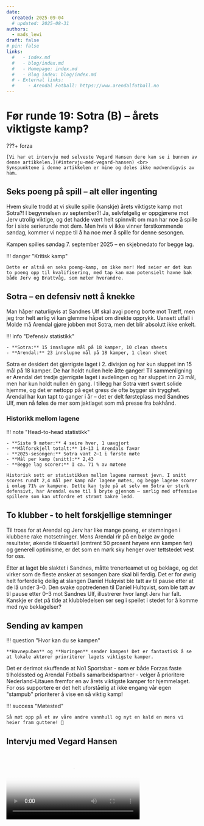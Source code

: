 ```yaml
---
date:
  created: 2025-09-04
  # updated: 2025-08-31
authors:
  - mads_lewi
draft: false
# pin: false
links:
  #   - index.md
  #   - blog/index.md
  #   - Homepage: index.md
  #   - Blog index: blog/index.md
  # - External links:
  #     - Arendal Fotball: https://www.arendalfotball.no
---
```


# Før runde 19: Sotra (B) – årets viktigste kamp?

???+ forza

    [Vi har et intervju med selveste Vegard Hansen dere kan se i bunnen av denne artikkelen.](#intervju-med-vegard-hansen) <br>
    Synspunktene i denne artikkelen er mine og deles ikke nødvendigvis av ham.

## Seks poeng på spill – alt eller ingenting

Hvem skulle trodd at vi skulle spille (kanskje) årets viktigste kamp mot Sotra?! I begynnelsen av september?! Ja, selvfølgelig er oppgjørene mot Jerv utrolig viktige, og det hadde vært helt spinnvilt om man har noe å spille for i siste serierunde mot dem. Men hvis vi ikke vinner førstkommende søndag, kommer vi neppe til å ha noe mer å spille for denne sesongen.

Kampen spilles søndag 7. september 2025 – en skjebnedato for begge lag.

!!! danger "Kritisk kamp"

    Dette er altså en seks poeng-kamp, om ikke mer! Med seier er det kun to poeng opp til kvalifisering, med tap kan man potensielt havne bak både Jerv og Brattvåg, som møter hverandre.

## Sotra – en defensiv nøtt å knekke

Man håper naturligvis at Sandnes Ulf skal avgi poeng borte mot Træff, men jeg tror helt ærlig vi kan glemme håpet om direkte opprykk. Uansett utfall i Molde må Arendal gjøre jobben mot Sotra, men det blir absolutt ikke enkelt.

!!! info "Defensiv statistikk"

    - **Sotra:** 15 innslupne mål på 18 kamper, 10 clean sheets
    - **Arendal:** 23 innslupne mål på 18 kamper, 1 clean sheet

Sotra er desidert det gjerrigste laget i 2. divisjon og har kun sluppet inn 15 mål på 18 kamper. De har holdt nullen hele åtte ganger! Til sammenligning er Arendal det tredje gjerrigste laget i avdelingen og har sluppet inn 23 mål, men har kun holdt nullen én gang. I tillegg har Sotra vært svært solide hjemme, og det er nettopp på eget gress de ofte bygger sin trygghet. Arendal har kun tapt to ganger i år – det er delt førsteplass med Sandnes Ulf, men nå føles de mer som jaktlaget som må presse fra bakhånd.

### Historikk mellom lagene

!!! note "Head-to-head statistikk"

    - **Siste 9 møter:** 4 seire hver, 1 uavgjort
    - **Målforskjell totalt:** 14–13 i Arendals favør
    - **2025-sesongen:** Sotra vant 2–1 i første møte
    - **Mål per kamp (snitt):** 2,43
    - **Begge lag scorer:** I ca. 71 % av møtene

    Historisk sett er statistikken mellom lagene nærmest jevn. I snitt scores rundt 2,4 mål per kamp når lagene møtes, og begge lagene scorer i omlag 71% av kampene. Dette kan tyde på at selv om Sotra er sterk defensivt, har Arendal evne til å bryte gjennom – særlig med offensive spillere som kan utfordre et stramt bakre ledd.

## To klubber - to helt forskjellige stemninger

Til tross for at Arendal og Jerv har like mange poeng, er stemningen i klubbene rake motsetninger. Mens Arendal rir på en bølge av gode resultater, økende tilskuertall (omtrent 50 prosent høyere enn kampen før) og generell optimisme, er det som en mørk sky henger over tettstedet vest for oss.

Etter at laget ble slaktet i Sandnes, måtte trenerteamet ut og beklage, og det virker som de fleste ønsker at sesongen bare skal bli ferdig. Det er for øvrig helt forferdelig deilig at slangen Daniel Hulqvist ble tatt av til pause etter at de lå under 3–0. Den svake opptredenen til Daniel Hultqvist, som ble tatt av til pause etter 0–3 mot Sandnes Ulf, illustrerer hvor langt Jerv har falt. Kanskje er det på tide at klubbledelsen ser seg i speilet i stedet for å komme med nye beklagelser?

## Sending av kampen

!!! question "Hvor kan du se kampen"

    **Havnepuben** og **Moringen** sender kampen! Det er fantastisk å se at lokale aktører prioriterer lagets viktigste kamper.

Det er derimot skuffende at No1 Sportsbar - som er både Forzas faste tilholdssted og Arendal Fotballs samarbeidspartner - velger å prioritere Nederland-Litauen fremfor en av årets viktigste kamper for hjemmelaget. For oss supportere er det helt uforståelig at ikke engang vår egen "stampub" prioriterer å vise en så viktig kamp!

!!! success "Møtested"

    Så møt opp på et av våre andre vannhull og nyt en kald en mens vi heier fram guttene! 🍺

## Intervju med Vegard Hansen

<video controls width="350" poster="https://raw.githubusercontent.com/lewiuberg/forza-arendal/refs/heads/master/docs/assets/images/blog/2025/2025-09-04_1.png?raw=true">
  <source src="https://raw.githubusercontent.com/lewiuberg/forza-arendal/refs/heads/master/docs/assets/video/2025/2025-09-04_1.mp4" type="video/mp4">
  Din nettleser støtter ikke video.
</video>
